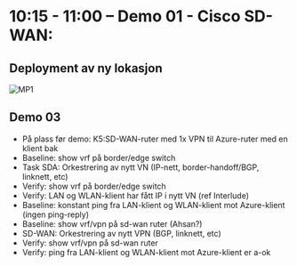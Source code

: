 # 10:15 - 11:00 – Demo 01 - Cisco SD-WAN: 
## Deployment av ny lokasjon

![MP1](/w02-CNSDQ2/xfiles/HLD_DEMO_01.png "MP1")

## Demo 03
* På plass før demo: K5:SD-WAN-ruter med 1x VPN til Azure-ruter med en klient bak
* Baseline: show vrf på border/edge switch
* Task SDA: Orkestrering av nytt VN (IP-nett, border-handoff/BGP, linknett, etc)
* Verify: show vrf på border/edge switch
* Verify: LAN og WLAN-klient har fått IP i nytt VN (ref Interlude)
* Baseline: konstant ping fra LAN-klient og WLAN-klient mot Azure-klient (ingen ping-reply)
* Baseline: show vrf/vpn på sd-wan ruter (Ahsan?)
* SD-WAN: Orkestrering av nytt VPN (BGP, linknett, etc)
* Verify: show vrf/vpn på sd-wan ruter
* Verify: ping fra LAN-klient og WLAN-klient mot Azure-klient er a-ok